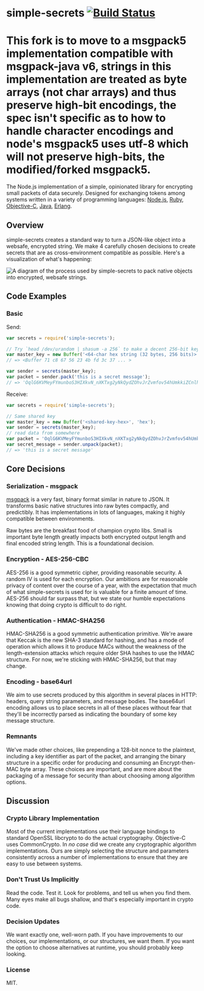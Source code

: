 
# simple-secrets [![Build Status](https://travis-ci.org/timshadel/simple-secrets.png?branch=master)](https://travis-ci.org/timshadel/simple-secrets)

# This fork is to move to a msgpack5 implementation compatible with msgpack-java v6, strings in this implementation are treated as byte arrays (not char arrays) and thus preserve high-bit encodings, the spec isn't specific as to how to handle character encodings and node's msgpack5 uses utf-8 which will not preserve high-bits, the modified/forked msgpack5.

The Node.js implementation of a simple, opinionated library for encrypting small packets of data securely. Designed for exchanging tokens among systems written in a variety of programming languages: [Node.js][simple-secrets], [Ruby][simple-secrets.rb], [Objective-C][SimpleSecrets], [Java][simple-secrets.java], [Erlang][simple_secrets.erl].

[simple-secrets]: https://github.com/timshadel/simple-secrets
[simple-secrets.rb]: https://github.com/timshadel/simple-secrets.rb
[SimpleSecrets]: https://github.com/timshadel/SimpleSecrets
[simple-secrets.java]: https://github.com/timshadel/simple-secrets.java
[simple_secrets.erl]: https://github.com/CamShaft/simple_secrets.erl

## Overview

simple-secrets creates a standard way to turn a JSON-like object into a websafe, encrypted string. We make 4 carefully chosen decisions to create secrets that are as cross-environment compatible as possible.  Here's a visualization of what's happening:

![A diagram of the process used by simple-secrets to pack native objects into encrypted, websafe strings.][packing]

[packing]: ./simple-secrets-packing.png "Overview of simple-secrets packing process"

## Code Examples

### Basic

Send:

```js
var secrets = require('simple-secrets');

// Try `head /dev/urandom | shasum -a 256` to make a decent 256-bit key
var master_key = new Buffer('<64-char hex string (32 bytes, 256 bits)>', 'hex');
// => <Buffer 71 c8 67 56 23 4b fd 3c 37 ... >

var sender = secrets(master_key);
var packet = sender.pack('this is a secret message');
// => 'OqlG6KVMeyFYmunboS3HIXkvN_nXKTxg2yNkQydZOhvJrZvmfov54hUmkkiZCnlhzyrlwOJkbV7XnPPbqvdzZ6TsFOO5YdmxjxRksZmeIhbhLaMiDbfsOuSY1dBn_ZgtYCw-FRIM'
```

Receive:

```js
var secrets = require('simple-secrets');

// Same shared key
var master_key = new Buffer('<shared-key-hex>', 'hex');
var sender = secrets(master_key);
// read data from somewhere
var packet = 'OqlG6KVMeyFYmunboS3HIXkvN_nXKTxg2yNkQydZOhvJrZvmfov54hUmkkiZCnlhzyrlwOJkbV7XnPPbqvdzZ6TsFOO5YdmxjxRksZmeIhbhLaMiDbfsOuSY1dBn_ZgtYCw-FRIM'
var secret_message = sender.unpack(packet);
// => 'this is a secret message'
```

## Core Decisions

### Serialization - msgpack

[msgpack][msgpack] is a very fast, binary format similar in nature to JSON. It transforms basic native structures into raw bytes compactly, and predictibly. It has implementations in lots of languages, making it highly compatible between environments.

Raw bytes are the breakfast food of champion crypto libs. Small is important byte length greatly impacts both encrypted output length and final encoded string length. This is a foundational decision.

[msgpack]: http://msgpack.org

### Encryption - AES-256-CBC

AES-256 is a good symmetric cipher, providing reasonable security. A random IV is used for each encryption. Our ambitions are for reasonable privacy of content over the course of a year, with the expectation that much of what simple-secrets is used for is valuable for a finite amount of time. AES-256 should far surpass that, but we state our humble expectations knowing that doing crypto is difficult to do right.

### Authentication - HMAC-SHA256

HMAC-SHA256 is a good symmetric authentication primitive. We're aware that Keccak is the new SHA-3 standard for hashing, and has a mode of operation which allows it to produce MACs without the weakness of the length-extension attacks which require older SHA hashes to use the HMAC structure. For now, we're sticking with HMAC-SHA256, but that may change.

### Encoding - base64url

We aim to use secrets produced by this algorithm in several places in HTTP: headers, query string parameters, and message bodies. The base64url encoding allows us to place secrets in all of these places without fear that they'll be incorrectly parsed as indicating the boundary of some key message structure.

### Remnants

We've made other choices, like prepending a 128-bit nonce to the plaintext, including a key identifier as part of the packet, and arranging the binary structure in a specific order for producing and consuming an Encrypt-then-MAC byte array. These choices are important, and are more about the packaging of a message for security than about choosing among algorithm options.

## Discussion

### Crypto Library Implementation

Most of the current implementations use their language bindings to standard OpenSSL libcrypto to do the actual cryptography. Objective-C uses CommonCrypto. In *no case* did we create any cryptographic algorithm implementations. Ours are simply selecting the structure and parameters consistently across a number of implementations to ensure that they are easy to use between systems.

### Don't Trust Us Implicitly

Read the code. Test it. Look for problems, and tell us when you find them. Many eyes make all bugs shallow, and that's especially important in crypto code.

### Decision Updates

We want exactly one, well-worn path. If you have improvements to our choices, our implementations, or our structures, we want them. If you want the option to choose alternatives at runtime, you should probably keep looking.

### License 

MIT.
